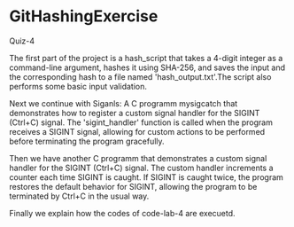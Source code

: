 # GitHashingExercise
Quiz-4

The first part of the project is a hash_script that  takes a 4-digit integer as a command-line argument, hashes it using SHA-256, and saves the input and the corresponding hash to a file named 'hash_output.txt'.The script also performs some basic input validation.

Next we continue with Siganls:
A C programm mysigcatch that  demonstrates how to register a custom signal handler for the SIGINT (Ctrl+C) signal. The 'sigint_handler' function is called when the program receives a SIGINT signal, allowing for custom actions to be performed before terminating the program gracefully.

Then we have another C programm that demonstrates a custom signal handler for the SIGINT (Ctrl+C) signal. The custom handler increments a counter each time SIGINT is caught. If SIGINT is caught twice, the program restores the default behavior for SIGINT, allowing the program to be terminated by Ctrl+C in the usual way.

Finally we explain how the codes of code-lab-4 are execuetd.
